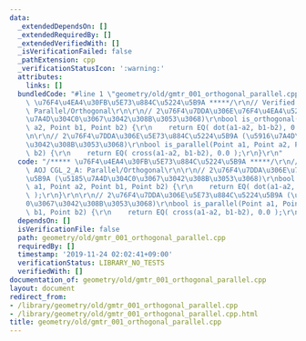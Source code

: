 ```yaml
---
data:
  _extendedDependsOn: []
  _extendedRequiredBy: []
  _extendedVerifiedWith: []
  _isVerificationFailed: false
  _pathExtension: cpp
  _verificationStatusIcon: ':warning:'
  attributes:
    links: []
  bundledCode: "#line 1 \"geometry/old/gmtr_001_orthogonal_parallel.cpp\"\n/*****\
    \ \u76F4\u4EA4\u30FB\u5E73\u884C\u5224\u5B9A *****/\r\n// Verified: AOJ CGL_2_A:\
    \ Parallel/Orthogonal\r\n\r\n// 2\u76F4\u7DDA\u306E\u76F4\u4EA4\u5224\u5B9A (\u5185\
    \u7A4D\u304C0\u3067\u3042\u308B\u3053\u3068)\r\nbool is_orthogonal(Point a1, Point\
    \ a2, Point b1, Point b2) {\r\n    return EQ( dot(a1-a2, b1-b2), 0.0 );\r\n}\r\
    \n\r\n// 2\u76F4\u7DDA\u306E\u5E73\u884C\u5224\u5B9A (\u5916\u7A4D\u304C0\u3067\
    \u3042\u308B\u3053\u3068)\r\nbool is_parallel(Point a1, Point a2, Point b1, Point\
    \ b2) {\r\n    return EQ( cross(a1-a2, b1-b2), 0.0 );\r\n}\r\n"
  code: "/***** \u76F4\u4EA4\u30FB\u5E73\u884C\u5224\u5B9A *****/\r\n// Verified:\
    \ AOJ CGL_2_A: Parallel/Orthogonal\r\n\r\n// 2\u76F4\u7DDA\u306E\u76F4\u4EA4\u5224\
    \u5B9A (\u5185\u7A4D\u304C0\u3067\u3042\u308B\u3053\u3068)\r\nbool is_orthogonal(Point\
    \ a1, Point a2, Point b1, Point b2) {\r\n    return EQ( dot(a1-a2, b1-b2), 0.0\
    \ );\r\n}\r\n\r\n// 2\u76F4\u7DDA\u306E\u5E73\u884C\u5224\u5B9A (\u5916\u7A4D\u304C\
    0\u3067\u3042\u308B\u3053\u3068)\r\nbool is_parallel(Point a1, Point a2, Point\
    \ b1, Point b2) {\r\n    return EQ( cross(a1-a2, b1-b2), 0.0 );\r\n}\r\n"
  dependsOn: []
  isVerificationFile: false
  path: geometry/old/gmtr_001_orthogonal_parallel.cpp
  requiredBy: []
  timestamp: '2019-11-24 02:02:41+09:00'
  verificationStatus: LIBRARY_NO_TESTS
  verifiedWith: []
documentation_of: geometry/old/gmtr_001_orthogonal_parallel.cpp
layout: document
redirect_from:
- /library/geometry/old/gmtr_001_orthogonal_parallel.cpp
- /library/geometry/old/gmtr_001_orthogonal_parallel.cpp.html
title: geometry/old/gmtr_001_orthogonal_parallel.cpp
---
```

